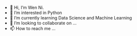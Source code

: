 - 👋 Hi, I’m Wen Ni.
- 👀 I’m interested in Python
- 🌱 I’m currently learning Data Science and Machine Learning
- 💞️ I’m looking to collaborate on ...
- 📫 How to reach me ...

<!---
Wennilim/Wennilim is a ✨ special ✨ repository because its `README.md` (this file) appears on your GitHub profile.
You can click the Preview link to take a look at your changes.
--->

